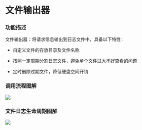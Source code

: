 # 文件输出器

### 功能描述

文件输出器：将请求信息输出到日志文件中，具备以下特性：
* 自定义文件的存放目录及文件名称

* 按照一定周期分割日志文件，避免单个文件过大不好查看的问题

* 定时删除过期文件，降低硬盘空间开销

### 调用流程图解

![](http://data.eolinker.com/course/7HT98Cu64d5deb0bfd7b58d09142d2379ab8698a643eaec.svg+xml)

### 文件日志生命周期图解

![](http://data.eolinker.com/course/gfE3gYq468410a54454d0d778dc4f3b747f7d96598292d5.png)

[//]: # (### 配置示例)

[//]: # (1、新建输出器，在**Driver**处选择**file**)

[//]: # ()
[//]: # (![]&#40;http://data.eolinker.com/course/t7FA9i553f24f01776f8fa95d221b1ed78c34593a253bff.gif&#41;)

[//]: # ()
[//]: # (2、填写配置相关信息)
